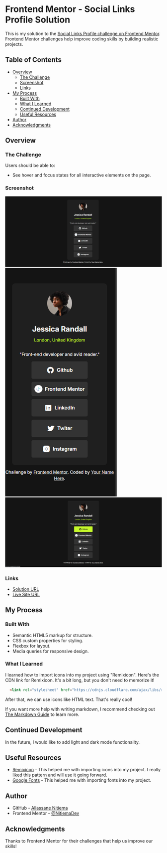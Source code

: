 # Frontend Mentor - Social Links Profile Solution

This is my solution to the [Social Links Profile challenge on Frontend Mentor](https://www.frontendmentor.io/challenges/social-links-profile-UG32l9m6dQ). Frontend Mentor challenges help improve coding skills by building realistic projects. 

## Table of Contents

- [Overview](#overview)
  - [The Challenge](#the-challenge)
  - [Screenshot](#screenshot)
  - [Links](#links)
- [My Process](#my-process)
  - [Built With](#built-with)
  - [What I Learned](#what-i-learned)
  - [Continued Development](#continued-development)
  - [Useful Resources](#useful-resources)
- [Author](#author)
- [Acknowledgments](#acknowledgments)

## Overview

### The Challenge

Users should be able to:

- See hover and focus states for all interactive elements on the page.

### Screenshot

![Desktop](./screenshots/profil-card-desktop.png)
![Mobile](./screenshots/profil-card-mobile.png)
![Active states](./screenshots/profil-card-hover.png)

### Links

- [Solution URL](https://your-solution-url.com)
- [Live Site URL](https://your-live-site-url.com)

## My Process

### Built With

- Semantic HTML5 markup for structure.
- CSS custom properties for styling.
- Flexbox for layout.
- Media queries for responsive design.

### What I Learned

I learned how to import icons into my project using "Remixicon". Here's the CDN link for Remixicon. It's a bit long, but you don't need to memorize it!

```html
  <link rel="stylesheet" href="https://cdnjs.cloudflare.com/ajax/libs/remixicon/4.6.0/remixicon.css" integrity="sha512-kJlvECunwXftkPwyvHbclArO8wszgBGisiLeuDFwNM8ws+wKIw0sv1os3ClWZOcrEB2eRXULYUsm8OVRGJKwGA==" crossorigin="anonymous" referrerpolicy="no-referrer" />
```

After that, we can use icons like HTML text. That's really cool!

If you want more help with writing markdown, I recommend checking out [The Markdown Guide](https://www.markdownguide.org/) to learn more.

## Continued Development

In the future, I would like to add light and dark mode functionality.

## Useful Resources

- [Remixicon](https://remixicon.com/) - This helped me with importing icons into my project. I really liked this pattern and will use it going forward.
- [Google Fonts](https://fonts.google.com/) - This helped me with importing fonts into my project.

## Author

- GitHub - [Allassane Nitiema](https://github.com/NitiemaDev)
- Frontend Mentor - [@NitiemaDev](https://www.frontendmentor.io/profile/NitiemaDev)

## Acknowledgments

Thanks to Frontend Mentor for their challenges that help us improve our skills!
